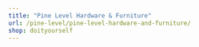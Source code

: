 ```yaml
---
title: "Pine Level Hardware & Furniture"
url: /pine-level/pine-level-hardware-and-furniture/
shop: doityourself
---
```

